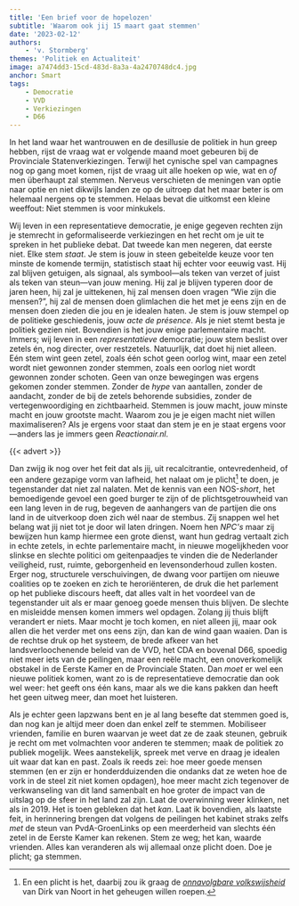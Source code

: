 ```yaml
---
title: 'Een brief voor de hopelozen'
subtitle: 'Waarom ook jij 15 maart gaat stemmen'
date: '2023-02-12'
authors:
    - 'v. Stormberg'
themes: 'Politiek en Actualiteit'
image: a7474dd3-15cd-483d-8a3a-4a2470748dc4.jpg
anchor: Smart
tags:
    - Democratie
    - VVD
    - Verkiezingen
    - D66
---
```


In het land waar het wantrouwen en de desillusie de politiek in hun greep hebben, rijst de vraag wat er volgende maand moet gebeuren bij de Provinciale Statenverkiezingen. Terwijl het cynische spel van campagnes nog op gang moet komen, rijst de vraag uit alle hoeken op wie, wat en _of_ men überhaupt zal stemmen. Nerveus verschieten de meningen van optie naar optie en niet dikwijls landen ze op de uitroep dat het maar beter is om helemaal nergens op te stemmen. Helaas bevat die uitkomst een kleine weeffout: Niet stemmen is voor minkukels.

Wij leven in een representatieve democratie, je enige gegeven rechten zijn je stemrecht in geformaliseerde verkiezingen en het recht om je uit te spreken in het publieke debat. Dat tweede kan men negeren, dat eerste niet. Elke stem _staat_. Je stem is jouw in steen gebeitelde keuze voor ten minste de komende termijn, statistisch staat hij echter voor eeuwig vast. Hij zal blijven getuigen, als signaal, als symbool—als teken van verzet of juist als teken van steun—van jouw mening. Hij zal je blijven typeren door de jaren heen, hij zal je uittekenen, hij zal mensen doen vragen “Wie zijn die mensen?”, hij zal de mensen doen glimlachen die het met je eens zijn en de mensen doen zieden die jou en je idealen haten. Je stem is jouw stempel op de politieke geschiedenis, jouw _acte de présence_. Als je niet stemt besta je politiek gezien niet. Bovendien is het jouw enige parlementaire macht. Immers; wij leven in een _representatieve_ democratie; jouw stem beslist over zetels én, nog directer, over restzetels. Natuurlijk, dat doet hij niet alleen. Eén stem wint geen zetel, zoals één schot geen oorlog wint, maar een zetel wordt niet gewonnen zonder stemmen, zoals een oorlog niet wordt gewonnen zonder schoten. Geen van onze bewegingen was ergens gekomen zonder stemmen. Zonder de _hype_ van aantallen, zonder de aandacht, zonder de bij de zetels behorende subsidies, zonder de vertegenwoordiging en zichtbaarheid. Stemmen is jouw macht, jouw minste macht en jouw grootste macht. Waarom zou je je eigen macht niet willen maximaliseren? Als je ergens voor staat dan stem je en je staat ergens voor—anders las je immers geen _Reactionair.nl_.

{{< advert >}}

Dan zwijg ik nog over het feit dat als jij, uit recalcitrantie, ontevredenheid, of een andere gezapige vorm van lafheid, het nalaat om je plicht[^1] te doen, je tegenstander dat niet zal nalaten. Met de kennis van een NOS-_short_, het bemoedigende gevoel een goed burger te zijn of de plichtsgetrouwheid van een lang leven in de rug, begeven de aanhangers van de partijen die ons land in de uitverkoop doen zich wél naar de stembus. Zij snappen wel het belang wat jij niet tot je door wil laten dringen. Noem hen _NPC's_ maar zij bewijzen hun kamp hiermee een grote dienst, want hun gedrag vertaalt zich in echte zetels, in echte parlementaire macht, in nieuwe mogelijkheden voor slinkse en slechte politici om geitenpaadjes te vinden die de Nederlander veiligheid, rust, ruimte, geborgenheid en levensonderhoud zullen kosten. Erger nog, structurele verschuivingen, de dwang voor partijen om nieuwe coalities op te zoeken en zich te heroriënteren, de druk die het parlement op het publieke discours heeft, dat alles valt in het voordeel van de tegenstander uit als er maar genoeg goede mensen thuis blijven. De slechte en misleidde mensen komen immers wel opdagen. Zolang jij thuis blijft verandert er niets. Maar mocht je toch komen, en niet alleen jij, maar ook allen die het verder met ons eens zijn, dan kan de wind gaan waaien. Dan is de rechtse druk op het systeem, de brede afkeer van het landsverloochenende beleid van de VVD, het CDA en bovenal D66, spoedig niet meer iets van de peilingen, maar een reële macht, een onoverkomelijk obstakel in de Eerste Kamer en de Provinciale Staten. Dan _moet_ er wel een nieuwe politiek komen, want zo is de representatieve democratie dan ook wel weer: het geeft ons één kans, maar als we die kans pakken dan heeft het geen uitweg meer, dan moet het luisteren.

Als je echter geen lapzwans bent en je al lang besefte dat stemmen goed is, dan nog kan je altijd meer doen dan enkel zelf te stemmen. Mobiliseer vrienden, familie en buren waarvan je weet dat ze de zaak steunen, gebruik je recht om met volmachten voor anderen te stemmen; maak de politiek zo publiek mogelijk. Wees aanstekelijk, spreek met verve en draag je idealen uit waar dat kan en past. Zoals ik reeds zei: hoe meer goede mensen stemmen (en er zijn er honderdduizenden die ondanks dat ze weten hoe de vork in de steel zit niet komen opdagen), hoe meer macht zich tegenover de verkwanseling van dit land samenbalt en hoe groter de impact van de uitslag op de sfeer in het land zal zijn. Laat de overwinning weer klinken, net als in 2019. Het is toen gebleken dat het _kan_. Laat ik bovendien, als laatste feit, in herinnering brengen dat volgens de peilingen het kabinet straks zelfs _met_ de steun van PvdA-GroenLinks op een meerderheid van slechts één zetel in de Eerste Kamer kan rekenen. Stem ze weg; het kan, waarde vrienden. Alles kan veranderen als wij allemaal onze plicht doen. Doe je plicht; ga stemmen.


[^1]: En een plicht is het, daarbij zou ik graag de *[onnavolgbare volkswijsheid](https://www.youtube.com/watch?v=rJfhz4h5l6Q)* van Dirk van Noort in het geheugen willen roepen.
